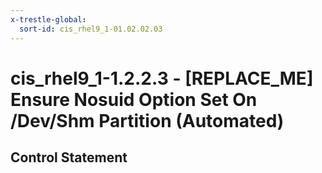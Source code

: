 ```yaml
---
x-trestle-global:
  sort-id: cis_rhel9_1-01.02.02.03
---
```


# cis_rhel9_1-1.2.2.3 - \[REPLACE_ME\] Ensure Nosuid Option Set On /Dev/Shm Partition (Automated)

## Control Statement
